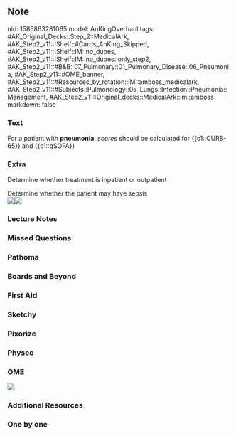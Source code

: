 ## Note
nid: 1585863281065
model: AnKingOverhaul
tags: #AK_Original_Decks::Step_2::MedicalArk, #AK_Step2_v11::!Shelf::#Cards_AnKing_Skipped, #AK_Step2_v11::!Shelf::IM::no_dupes, #AK_Step2_v11::!Shelf::IM::no_dupes::only_step2, #AK_Step2_v11::#B&B::07_Pulmonary::01_Pulmonary_Disease::06_Pneumonia, #AK_Step2_v11::#OME_banner, #AK_Step2_v11::#Resources_by_rotation::IM::amboss_medicalark, #AK_Step2_v11::#Subjects::Pulmonology::05_Lungs::Infection::Pneumonia::Management, #AK_Step2_v11::Original_decks::MedicalArk::im::amboss
markdown: false

### Text
For a patient with <b>pneumonia</b>, <i>scores</i> should be
calculated for {{c1::CURB-65}} and {{c1::qSOFA}}

### Extra
Determine whether treatment is inpatient or outpatient
<div>
  Determine whether the patient may have sepsis
</div>
<div><img src=
"paste-75a9f4c5c97ab84f3437575525ce66deba6eeebc.jpg"><img src=
"paste-116569707380737.jpg"></div>

### Lecture Notes


### Missed Questions


### Pathoma


### Boards and Beyond


### First Aid


### Sketchy


### Pixorize


### Physeo


### OME
<div class="ome-widget">
  <a href="https://onlinemeded.org?ref=anki"><img src=
  "_OME_AnkiFlashcards_General_3.png"></a>
</div>

### Additional Resources


### One by one

